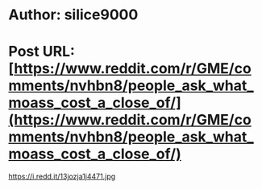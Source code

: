 # Author: silice9000
# Post URL: [https://www.reddit.com/r/GME/comments/nvhbn8/people_ask_what_moass_cost_a_close_of/](https://www.reddit.com/r/GME/comments/nvhbn8/people_ask_what_moass_cost_a_close_of/)


https://i.redd.it/13jozja1j4471.jpg